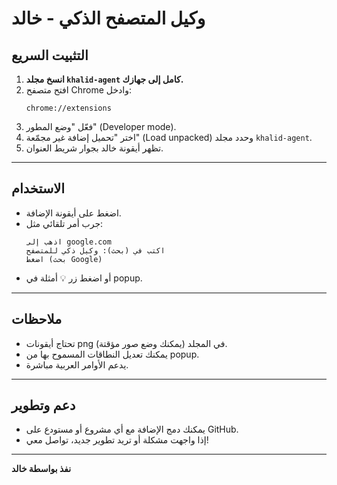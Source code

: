 # وكيل المتصفح الذكي - خالد

## التثبيت السريع

1. **انسخ مجلد `khalid-agent` كامل إلى جهازك.**
2. افتح متصفح Chrome وادخل:
   ```
   chrome://extensions
   ```
3. فعّل "وضع المطور" (Developer mode).
4. اختر "تحميل إضافة غير مجمّعة" (Load unpacked) وحدد مجلد `khalid-agent`.
5. تظهر أيقونة خالد بجوار شريط العنوان.

---

## الاستخدام

- اضغط على أيقونة الإضافة.
- جرب أمر تلقائي مثل:
  ```
  اذهب إلى google.com
  اكتب في (بحث): وكيل ذكي للمتصفح
  اضغط (بحث Google)
  ```
- أو اضغط زر 💡 أمثلة في popup.

---

## ملاحظات

- تحتاج أيقونات png في المجلد (يمكنك وضع صور مؤقتة).
- يمكنك تعديل النطاقات المسموح بها من popup.
- يدعم الأوامر العربية مباشرة.

---

## دعم وتطوير

- يمكنك دمج الإضافة مع أي مشروع أو مستودع على GitHub.
- إذا واجهت مشكلة أو تريد تطوير جديد، تواصل معي!

---

**نفذ بواسطة خالد**